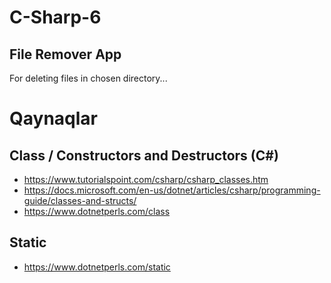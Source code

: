 # C-Sharp-6
## File Remover App

For deleting files in chosen directory...

# Qaynaqlar

## Class / Constructors and Destructors (C#)

- https://www.tutorialspoint.com/csharp/csharp_classes.htm
- https://docs.microsoft.com/en-us/dotnet/articles/csharp/programming-guide/classes-and-structs/
- https://www.dotnetperls.com/class

## Static 

- https://www.dotnetperls.com/static
